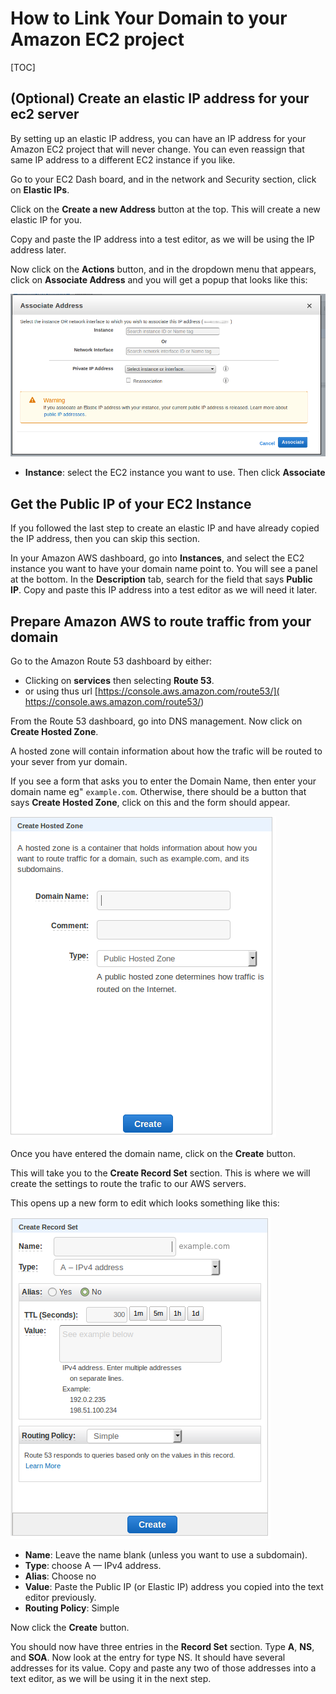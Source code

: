 # How to Link Your Domain to your Amazon EC2 project

[TOC]

## (Optional) Create an elastic IP address for your ec2 server
By setting up an elastic IP address, you can have an IP address for your 
Amazon EC2 project that will never change. You can even reassign that same IP 
address to a different EC2 instance if you like. 

Go to your EC2 Dash board, and in the network and Security section, click on 
**Elastic IPs**. 

Click on the **Create a new Address** button at the top. This will create a new 
elastic IP for you. 

Copy and paste the IP address into a test editor, as we will be using the IP 
address later. 

Now click on the **Actions** button, and in the dropdown menu that appears, 
click on **Associate Address** and you will get a popup that looks like this: 

![Image of panel to associate Elastic IP address](LESSON_IMG_DIR/elastic_IP_assosiate_address.png)

- **Instance**: select the EC2 instance you want to use. Then click **Associate**




## Get the Public IP of your EC2 Instance
If you followed the last step to create an elastic IP and have already copied 
the IP address, then you can skip this section. 

In your Amazon AWS dashboard, go into **Instances**, and select the EC2 instance 
you want to have your domain name point to. You will see a panel at the bottom. 
In the **Description** tab, search for the field that says **Public IP**. Copy 
and paste this IP address into a test editor as we will need it later. 




## Prepare Amazon AWS to route traffic from your domain

Go to the Amazon Route 53 dashboard by either: 

- Clicking on **services** then selecting **Route 53**. 
- or using thus url [https://console.aws.amazon.com/route53/]( https://console.aws.amazon.com/route53/)   

From the Route 53 dashboard, go into DNS management. Now click on 
**Create Hosted Zone**. 

A hosted zone will contain information about how the trafic will be routed to 
your sever from yur domain. 

If you see a form that asks you to enter the Domain Name, then enter your 
domain name eg" `example.com`. Otherwise, there should be a button that says 
**Create Hosted Zone**, click on this and the form should appear. 


![Image of create hosted zone panel](LESSON_IMG_DIR/create_hosted_zone.png)


Once you have entered the domain name, click on the **Create** button. 

This will take you to the **Create Record Set** section. This is where we will 
create the settings to route the trafic to our AWS servers.  

This opens up a new form to edit which looks something like this: 

![Image of create record set](LESSON_IMG_DIR/create_record_set.png)


- **Name**: Leave the name blank (unless you want to use a subdomain). 
- **Type**: choose A — IPv4 address.
- **Alias**: Choose no 
- **Value**: Paste the Public IP (or Elastic IP) address you copied into the 
             text editor previously.
- **Routing Policy**: Simple

Now click the **Create** button. 

You should now have three entries in the **Record Set** section. Type **A**, 
**NS**, and **SOA**. Now look at the entry for type NS. It should have several 
addresses for its value. Copy and paste any two of those addresses into a text 
editor, as we will be using it in the next step. 


